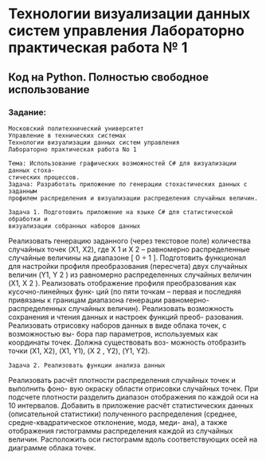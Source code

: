 # Технологии визуализации данных систем управления Лабораторно практическая работа № 1
## Код на Python. Полностью свободное использование
### Задание:

```
Московский политехнический университет
Управление в технических системах
Технологии визуализации данных систем управления
Лабораторно практическая работа No 1
```
```
Тема: Использование графических возможностей C# для визуализации данных стоха-
стических процессов.
Задача: Разработать приложение по генерации стохастических данных с заданным
профилем распределения и визуализации распределения случайных величин.
```
```
Задача 1. Подготовить приложение на языке C# для статистической обработки и
визуализации собранных наборов данных
```
Реализовать генерацию заданного (через текстовое поле) количества случайных
точек (X1, X2), где X 1 и X 2 – равномерно распределенные случайные величины на
диапазоне [ 0 ÷ 1 ].
Подготовить функционал для настройки профиля преобразования (пересчета) двух
случайных величин (Y1, Y 2 ) из равномерно распределенных случайных величин (X1,
X 2 ). Реализовать отображение профиля преобразования как кусочно-линейных функ-
ций (по пяти точкам – первая и последняя привязаны к границам диапазона генерации
равномерно-распределенных случайных величин).
Реализовать возможность сохранения и чтения данных и настроек функций преоб-
разования.
Реализовать отрисовку наборов данных в виде облака точек, с возможностью вы-
бора пар параметров, используемых как координаты точек. Должна существовать воз-
можность отобразить точки (X1, X2), (X1, Y1), (X 2 , Y2), (Y1, Y2).

```
Задача 2. Реализовать функции анализа данных
```
Реализовать расчёт плотности распределения случайных точек и выполнить фоно-
вую окраску области отрисовки случайных точек. При подсчете плотности разделить
диапазон отображения по каждой оси на 10 интервалов.
Добавить в приложение расчёт статистических данных (описательной статистики)
полученного распределения (среднее, средне-квадратическое отклонение, мода, меди-
ана), а также отображения гистограммы распределения каждой из случайных величин.
Расположить оси гистограмм вдоль соответствующих осей на диаграмме облака точек.
